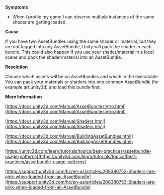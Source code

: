 
        

**Symptoms** 

*   When I profile my game I can observe multiple instances of the same shader are getting loaded.

**Cause** 

If you have two AssetBundles using the same shader or material, but they are not tagged into any AssetBundle, Unity will pack the shader in each bundle. This could also happen if you use your shader/material in a local scene and pack the shader/material into an AssetBundle.

**Resolution** 

Choose which assets will be on AssetBundles and which in the executable. You can pack your materials or shaders into one common AssetBundle (for example art.unity3d) and load this bundle first. 

**More Information** 

[https://docs.unity3d.com/Manual/AssetBundlesIntro.html](https://docs.unity3d.com/Manual/AssetBundlesIntro.html)

[https://docs.unity3d.com/Manual/Shaders.html](https://docs.unity3d.com/Manual/Shaders.html)

[https://docs.unity3d.com/Manual/BuildingAssetBundles.html](https://docs.unity3d.com/Manual/BuildingAssetBundles.html)

[https://unity3d.com/learn/tutorials/topics/best-practices/assetbundle-usage-patterns](https://unity3d.com/learn/tutorials/topics/best-practices/assetbundle-usage-patterns)

[https://support.unity3d.com/hc/en-us/articles/208380753-Shaders-are-pink-when-loaded-from-an-AssetBundle](https://support.unity3d.com/hc/en-us/articles/208380753-Shaders-are-pink-when-loaded-from-an-AssetBundle)

      